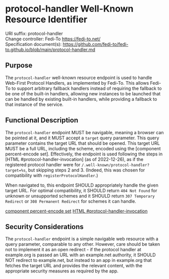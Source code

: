 # protocol-handler Well-Known Resource Identifier

URI suffix: protocol-handler  
Change controller: Fedi-To https://fedi-to.net/  
Specification document(s): https://github.com/fedi-to/fedi-to.github.io/blob/main/protocol-handler.md

## Purpose

The `protocol-handler` well-known resource endpoint is used to handle Web-First
Protocol Handlers, as implemented by Fedi-To. This allows Fedi-To to support
arbitrary fallback handlers instead of requiring the fallback to be one of the
built-in handlers, allowing new instances to be launched that can be handled by
existing built-in handlers, while providing a fallback to that instance of the
service.

## Functional Description

The `protocol-handler` endpoint MUST be navigable, meaning a browser can be
pointed at it, and it MUST accept a `target` query parameter. This query
parameter contains the target URL that should be opened. This target URL MUST
be a full URL, including the scheme, encoded using the
[component percent-encode set]. Effectively, the endpoint is used following the
steps in [HTML #protocol-handler-invocation] \(as of 2022-12-26), as if the
registered protocol handler were for `/.well-known/protocol-handler?target=%s`,
but skipping steps 2 and 3. (Indeed, this was chosen for compatibility with
`registerProtocolHandler`.)

When navigated to, this endpoint SHOULD appropriately handle the given target
URL. For optimal compatibility, it SHOULD return `404 Not Found` for unknown or
unsupported schemes and it SHOULD return `307 Temporary Redirect` or
`308 Permanent Redirect` for schemes it can handle.

[component percent-encode set](https://url.spec.whatwg.org/#component-percent-encode-set)
[HTML #protocol-handler-invocation](https://html.spec.whatwg.org/multipage/system-state.html#protocol-handler-invocation)

## Security Considerations

The `protocol-handler` endpoint is a simple navigable web resource with a query
parameter, comparable to any other. However, care should be taken not to
implement it as an open redirect - if the protocol handler at example.org is
passed an URL with an example.net authority, it SHOULD NOT redirect to
example.net, but instead to an app in example.org that fetches the target URL
and provides the relevant content, with the appropriate security measures as
required by the app.
